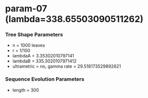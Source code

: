 # param-07 (lambda=338.65503090511262) #

### Tree Shape Parameters ###
* n           = 1000 leaves
* r           = 1/100
* lambdaA     = 3.35302010797141
* lambdaB     = 335.3020107971412
* ultrametric = no, gamma rate = 29.518173529892621

### Sequence Evolution Parameters ###
* length      = 300
